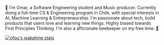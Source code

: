 👋
I'm Omar, a Software Engineering student and Music producer. Currently doing a full-time CS & Engineering program in Chile, with special interests in AI, Machine Learning & Entrepreneurship. I'm passionate about tech, build products that users love and learning new things. Highly biased towards First Principles Thinking. I'm also a afficionate beekeeper on my free time. 🐝 

[![ofou's wakatime stats](https://git-stats.willianrod.com/api/wakatime?username=ofou&custom_title=ofou%27s%20week%20coding_time&bg_color=FFFFFF&hide_border=true)](https://wakatime.com/@ofou)
